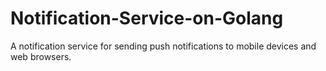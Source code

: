 # Notification-Service-on-Golang
A notification service for sending push notifications to mobile devices and web browsers.
